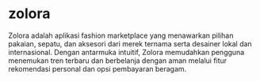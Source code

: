 # zolora
Zolora adalah aplikasi fashion marketplace yang menawarkan pilihan pakaian, sepatu, dan aksesori dari merek ternama serta desainer lokal dan internasional. Dengan antarmuka intuitif, Zolora memudahkan pengguna menemukan tren terbaru dan berbelanja dengan aman melalui fitur rekomendasi personal dan opsi pembayaran beragam.
